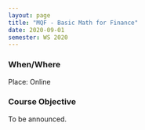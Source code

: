 ```yaml
---
layout: page
title: "MQF - Basic Math for Finance"
date: 2020-09-01
semester: WS 2020
---
```

### When/Where


Place: Online


### Course Objective


To be announced.
